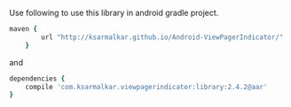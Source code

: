 Use following to use this library in android gradle project.

```ruby
maven {
        url "http://ksarmalkar.github.io/Android-ViewPagerIndicator/"
    }
```


and


```ruby
dependencies {
    compile 'com.ksarmalkar.viewpagerindicator:library:2.4.2@aar'
}
```

